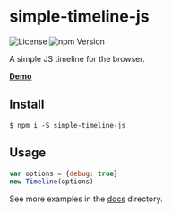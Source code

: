 # simple-timeline-js

![License](https://img.shields.io/npm/l/simple-timeline-js.svg)
![npm Version](https://img.shields.io/npm/v/simple-timeline-js.svg)

A simple JS timeline for the browser. 

[**Demo**](https://msimmer.github.io/simple-timeline-js/)

## Install

```
$ npm i -S simple-timeline-js
```

## Usage

```js
var options = {debug: true}
new Timeline(options)
```

See more examples in the [docs](https://github.com/msimmer/simple-timeline-js/tree/master/demos) directory.

